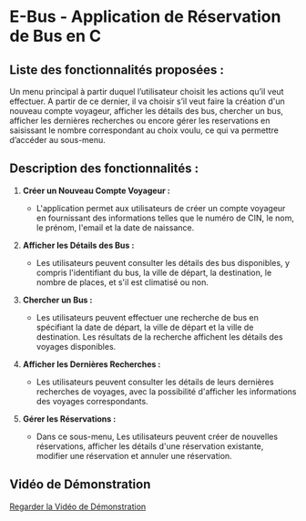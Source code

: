# E-Bus - Application de Réservation de Bus en C

## Liste des fonctionnalités proposées :

Un menu principal à partir duquel l’utilisateur choisit les actions qu’il veut effectuer. A partir de ce dernier, il va choisir s’il veut faire la création d'un nouveau compte voyageur, afficher les détails des bus, chercher un bus, afficher les dernières recherches ou encore gérer les reservations en saisissant le nombre correspondant au choix voulu, ce qui va permettre d’accéder au sous-menu.

## Description des fonctionnalités :

1. **Créer un Nouveau Compte Voyageur :**
   - L'application permet aux utilisateurs de créer un compte voyageur en fournissant des informations telles que le numéro de CIN, le nom, le prénom, l'email et la date de naissance.

2. **Afficher les Détails des Bus :**
   - Les utilisateurs peuvent consulter les détails des bus disponibles, y compris l'identifiant du bus, la ville de départ, la destination, le nombre de places, et s'il est climatisé ou    non.

3. **Chercher un Bus :**
   - Les utilisateurs peuvent effectuer une recherche de bus en spécifiant la date de départ, la ville de départ et la ville de destination. Les résultats de la recherche affichent les détails des voyages disponibles.

4. **Afficher les Dernières Recherches :**
   - Les utilisateurs peuvent consulter les détails de leurs dernières recherches de voyages, avec la possibilité d'afficher les informations des voyages correspondants.

5. **Gérer les Réservations :**
   - Dans ce sous-menu, Les utilisateurs peuvent créer de nouvelles réservations, afficher les détails d'une réservation existante, modifier une réservation et annuler une réservation.

## Vidéo de Démonstration

[Regarder la Vidéo de Démonstration](https://youtu.be/W8dRNhAfIjY)

